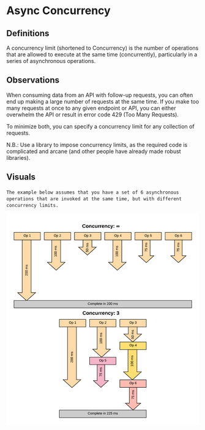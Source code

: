 # Async Concurrency

## Definitions
A concurrency limit (shortened to Concurrency) is the number of operations that are allowed to execute at the same time (concurrently), particularly in a series of asynchronous operations.

## Observations
When consuming data from an API with follow-up requests, you can often end up making a large number of requests at the same time.  If you make too many requests at once to any given endpoint or API, you can either overwhelm the API or result in error code 429 (Too Many Requests).

To minimize both, you can specify a concurrency limit for any collection of requests.

N.B.: Use a library to impose concurrency limits, as the required code is complicated and arcane (and other people have already made robust libraries).

## Visuals
`The example below assumes that you have a set of 6 asynchronous operations that are invoked at the same time, but with different concurrency limits.`

![Concurrency Limit Diagram](images/Concurrency.png)
